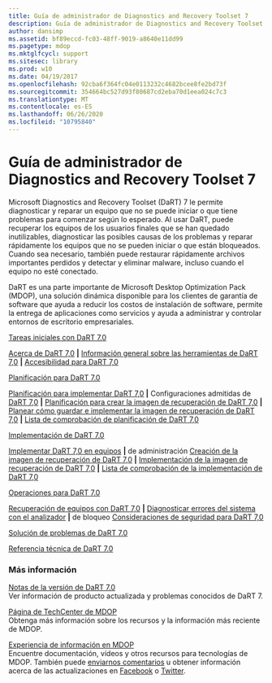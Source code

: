 ```yaml
---
title: Guía de administrador de Diagnostics and Recovery Toolset 7
description: Guía de administrador de Diagnostics and Recovery Toolset 7
author: dansimp
ms.assetid: bf89eccd-fc03-48ff-9019-a8640e11dd99
ms.pagetype: mdop
ms.mktglfcycl: support
ms.sitesec: library
ms.prod: w10
ms.date: 04/19/2017
ms.openlocfilehash: 92cba6f364fc04e0113232c4682bcee8fe2bd73f
ms.sourcegitcommit: 354664bc527d93f80687cd2eba70d1eea024c7c3
ms.translationtype: MT
ms.contentlocale: es-ES
ms.lasthandoff: 06/26/2020
ms.locfileid: "10795840"
---
```

# Guía de administrador de Diagnostics and Recovery Toolset 7


Microsoft Diagnostics and Recovery Toolset (DaRT) 7 le permite diagnosticar y reparar un equipo que no se puede iniciar o que tiene problemas para comenzar según lo esperado. Al usar DaRT, puede recuperar los equipos de los usuarios finales que se han quedado inutilizables, diagnosticar las posibles causas de los problemas y reparar rápidamente los equipos que no se pueden iniciar o que están bloqueados. Cuando sea necesario, también puede restaurar rápidamente archivos importantes perdidos y detectar y eliminar malware, incluso cuando el equipo no esté conectado.

DaRT es una parte importante de Microsoft Desktop Optimization Pack (MDOP), una solución dinámica disponible para los clientes de garantía de software que ayuda a reducir los costos de instalación de software, permite la entrega de aplicaciones como servicios y ayuda a administrar y controlar entornos de escritorio empresariales.

<a href="" id="getting-started-with-dart-7-0"></a>[Tareas iniciales con DaRT 7.0](getting-started-with-dart-70-new-ia.md)  

[Acerca de DaRT 7,0](about-dart-70-new-ia.md) **|** [Información general sobre las herramientas de DaRT 7,0](overview-of-the-tools-in-dart-70-new-ia.md) **|** [Accesibilidad para DaRT 7,0](accessibility-for-dart-70.md)

<a href="" id="planning-for-dart-7-0"></a>[Planificación para DaRT 7.0](planning-for-dart-70-new-ia.md)  

[Planificación para implementar DaRT 7,0](planning-to-deploy-dart-70.md) **|** Configuraciones admitidas de [DaRT 7,0](dart-70-supported-configurations-dart-7.md) **|** [Planificación para crear la imagen de recuperación de DaRT 7,0](planning-to-create-the-dart-70-recovery-image.md) **|** [Planear cómo guardar e implementar la imagen de recuperación de DaRT 7,0](planning-how-to-save-and-deploy-the-dart-70-recovery-image.md) **|** [Lista de comprobación de planificación de DaRT 7,0](dart-70-planning-checklist-dart-7.md)

<a href="" id="deploying-dart-7-0"></a>[Implementación de DaRT 7.0](deploying-dart-70-new-ia.md)  

[Implementar DaRT 7,0 en equipos](deploying-dart-70-to-administrator-computers-dart-7.md) **|** de administración [Creación de la imagen de recuperación de DaRT 7,0](creating-the-dart-70-recovery-image-dart-7.md) **|** [Implementación de la imagen de recuperación de DaRT 7,0](deploying-the-dart-70-recovery-image-dart-7.md) **|** [Lista de comprobación de la implementación de DaRT 7,0](dart-70-deployment-checklist-dart-7.md)

<a href="" id="operations-for-dart-7-0"></a>[Operaciones para DaRT 7.0](operations-for-dart-70-new-ia.md)  

[Recuperación de equipos con DaRT 7,0](recovering-computers-using-dart-70-dart-7.md) **|** [Diagnosticar errores del sistema con el analizador](diagnosing-system-failures-with-crash-analyzer--dart-7.md) **|** de bloqueo [Consideraciones de seguridad para DaRT 7,0](security-considerations-for-dart-70-dart-7.md)

<a href="" id="troubleshooting-dart-7-0"></a>[Solución de problemas de DaRT 7.0](troubleshooting-dart-70-new-ia.md)  

<a href="" id="technical-reference-for-dart-7-0"></a>[Referencia técnica de DaRT 7.0](technical-reference-for-dart-70-new-ia.md)  

### Más información

<a href="" id="release-notes-for-dart-7-0"></a>[Notas de la versión de DaRT 7.0](release-notes-for-dart-70-new-ia.md)  
Ver información de producto actualizada y problemas conocidos de DaRT 7.

<a href="" id="mdop-techcenter-page"></a>[Página de TechCenter de MDOP](https://go.microsoft.com/fwlink/p/?LinkId=225286)  
Obtenga más información sobre los recursos y la información más reciente de MDOP.

<a href="" id="mdop-information-experience"></a>[Experiencia de información en MDOP](https://go.microsoft.com/fwlink/p/?LinkId=236032)  
Encuentre documentación, vídeos y otros recursos para tecnologías de MDOP. También puede [enviarnos comentarios](mailto:MDOPDocs@microsoft.com) u obtener información acerca de las actualizaciones en [Facebook](https://go.microsoft.com/fwlink/p/?LinkId=242445) o [Twitter](https://go.microsoft.com/fwlink/p/?LinkId=242447).

 

 





